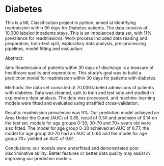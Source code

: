 # Diabetes
This is a ML Classification project in python, aimed at identifying readmission within 30 days for Diabetes patients.
The data consists of 10,000 labeled inpatients stays. This is an imbalanced data set, with 11% prevalence for readmissions.
Work process included data reading and preparation, train-test split, exploratory data analysis, pre-processing pipelines, model fitting and evaluation.

Abstract: 

Aim: Readmission of patients within 30 days of discharge is a measure of healthcare quality and expenditure. This study’s goal was to build a prediction model for readmission within 30 days for patients with diabetes. 

Methods: the data set consisted of 70,000 labeled admissions of patients with diabetes. Data was cleaned, split to train and test sets and studied in exploratory data analysis. The data was processed, and machine-learning models were fitted and evaluated using stratified cross-validation. 

Results: readmission prevalence was 9%. Our prediction model achieved an Area Under the Curve (AUC) of 0.65, recall of 0.50 and precision of 0.14 on the test set. models for age groups 0-30, 30-70 and 70+ years old were also fitted. The model for age group 0-30 achieved an AUC of 0.77, the model for age group 30-70 had an AUC of 0.64 and the model for age group 70+ yielded an AUC of 0.61. 

Conclusions: our models were underfitted and demonstrated poor discriminative ability. Better features or better data quality may assist in improving our prediction models.
